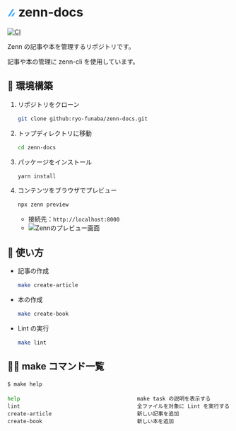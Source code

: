 # ![zenn](./icon/zenn.png) zenn-docs

[![CI](https://github.com/ryo-funaba/zenn-docs/actions/workflows/main.yml/badge.svg)](https://github.com/ryo-funaba/zenn-docs/actions/workflows/main.yml)

Zenn の記事や本を管理するリポジトリです。

記事や本の管理に zenn-cli を使用しています。

## 🔨 環境構築

1. リポジトリをクローン

   ```bash
   git clone github:ryo-funaba/zenn-docs.git
   ```

2. トップディレクトリに移動

   ```bash
   cd zenn-docs
   ```

3. パッケージをインストール

   ```bash
   yarn install
   ```

4. コンテンツをブラウザでプレビュー

   ```bash
   npx zenn preview
   ```

    - 接続先：`http://localhost:8000`
    - <img width="1920" alt="Zennのプレビュー画面" src="https://user-images.githubusercontent.com/59598693/190973996-c777372c-e5ce-43a4-af89-c1c073330ab0.png">

## 📝 使い方

- 記事の作成

  ```bash
  make create-article
  ```

- 本の作成

  ```bash
  make create-book
  ```

- Lint の実行

  ```bash
  make lint
  ```

## 💁‍♂️ make コマンド一覧

```bash
$ make help

help                                     make task の説明を表示する
lint                                     全ファイルを対象に Lint を実行する
create-article                           新しい記事を追加
create-book                              新しい本を追加
```
